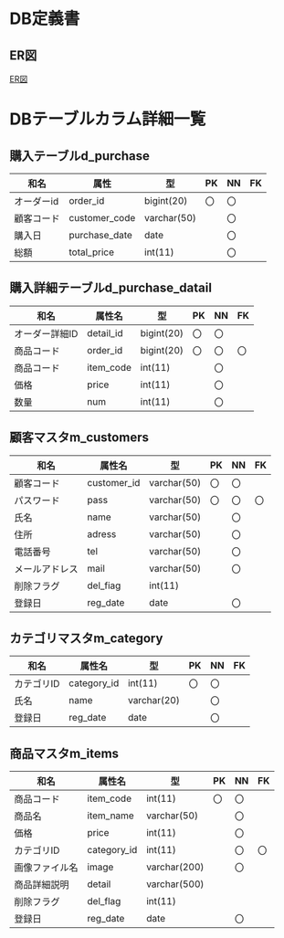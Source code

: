 # DB定義書
## ER図
[ER図]( https://github.com/Aso2001207/2021sys-design/blob/main/DB/%E3%83%9E%E3%82%A4%E3%82%B5%E3%82%A4%E3%83%88uml.md )

# DBテーブルカラム詳細一覧

## 購入テーブルd_purchase
|和名|属性|型|PK|NN|FK|
|----|---|--|--|--|---|
|オーダーid|order_id|bigint(20)|〇|〇||
|顧客コード|customer_code|varchar(50)||〇||
|購入日|purchase_date|date||〇||
|総額|total_price|int(11)||〇||


## 購入詳細テーブルd_purchase_datail
|和名|属性名|型|PK|NN|FK|
|----|-----|--|--|--|--|
|オーダー詳細ID|detail_id|bigint(20)|〇|〇||
|商品コード|order_id|bigint(20)|〇|〇|〇|
|商品コード|item_code|int(11)||〇||
|価格|price|int(11)||〇||
|数量|num|int(11)||〇||

## 顧客マスタm_customers
|和名|属性名|型|PK|NN|FK|
|----|-----|--|--|--|--|
|顧客コード|customer_id|varchar(50)|〇|〇||
|パスワード|pass|varchar(50)|〇|〇|〇|
|氏名|name|varchar(50)||〇||
|住所|adress|varchar(50)||〇||
|電話番号|tel|varchar(50)||〇||
|メールアドレス|mail|varchar(50)||〇||
|削除フラグ|del_fiag|int(11)||||
|登録日|reg_date|date||〇||

## カテゴリマスタm_category
|和名|属性名|型|PK|NN|FK|
|----|-----|--|--|--|--|
|カテゴリID|category_id|int(11)|〇|〇||
|氏名|name|varchar(20)||〇||
|登録日|reg_date|date||〇||


## 商品マスタm_items
|和名|属性名|型|PK|NN|FK|
|----|-----|--|--|--|--|
|商品コード|item_code|int(11)|〇|〇||
|商品名|item_name|varchar(50)||〇||
|価格|price|int(11)||〇||
|カテゴリID|category_id|int(11)||〇|〇|
|画像ファイル名|image|varchar(200)||〇||
|商品詳細説明|detail|varchar(500)||||
|削除フラグ|del_flag|int(11)||||
|登録日|reg_date|date||〇||


